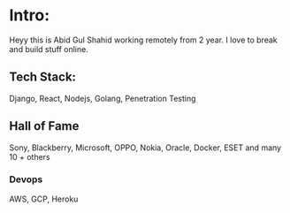 # Intro:
Heyy this is Abid Gul Shahid working remotely from 2 year. I love to break and build stuff online.

## Tech Stack:
Django, React, Nodejs, Golang, Penetration Testing

## Hall of Fame
Sony, Blackberry, Microsoft, OPPO, Nokia, Oracle, Docker, ESET and many 10 + others

### Devops
AWS, GCP, Heroku

